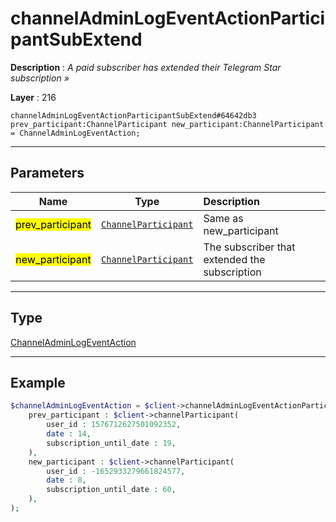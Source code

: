 # channelAdminLogEventActionParticipantSubExtend

**Description** : *A paid subscriber has extended their Telegram Star subscription &raquo;*

**Layer** : 216

```tl
channelAdminLogEventActionParticipantSubExtend#64642db3 prev_participant:ChannelParticipant new_participant:ChannelParticipant = ChannelAdminLogEventAction;
```

---

## Parameters

| Name | Type | Description |
| :---: | :---: | :--- |
| <mark>prev_participant</mark> | [`ChannelParticipant`](type/ChannelParticipant) | Same as new_participant |
| <mark>new_participant</mark> | [`ChannelParticipant`](type/ChannelParticipant) | The subscriber that extended the subscription |

---

## Type

[ChannelAdminLogEventAction](type/ChannelAdminLogEventAction)

---

## Example

```php
$channelAdminLogEventAction = $client->channelAdminLogEventActionParticipantSubExtend(
	prev_participant : $client->channelParticipant(
		user_id : 1576712627501092352,
		date : 14,
		subscription_until_date : 19,
	),
	new_participant : $client->channelParticipant(
		user_id : -1652933279661824577,
		date : 8,
		subscription_until_date : 60,
	),
);
```